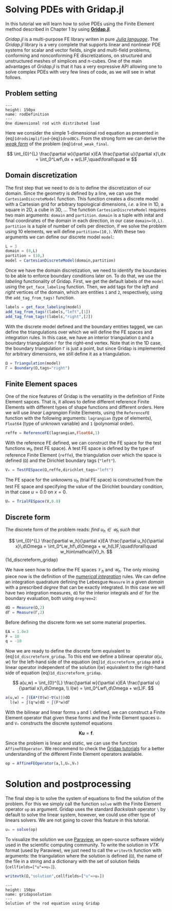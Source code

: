 # Solving PDEs with Gridap.jl

In this tutorial we will learn how to solve PDEs using the Finite Element method described in Chapter 1 by using [**Gridap.jl**](https://github.com/gridap/Gridap.jl).

*Gridap.jl* is a multi-purpose FE library writen in pure [*Julia language*](https://julialang.org/). The *Gridap.jl* library is a very complete that supports linear and nonlinear PDE systems for scalar and vector fields, single and multi-field problems, conforming and nonconforming FE discretizations, on structured and unstructured meshes of simplices and n-cubes. One of the main advantages of *Gridap.jl* is that it has a very expressive API allowing one to solve complex PDEs with very few lines of code, as we will see in what follows.

## Problem setting

```{figure} ../figures/barDefinition-1.png
---
height: 150px
name: rodDefinition
---
One dimensional rod with distributed load
```

Here we consider the simple 1-dimensional rod equation as presented in {eq}`1drodsimplified`-{eq}`1drodBCs`. From the strong form we can derive the [*weak form*](./chapter1-3_Weak_form_of_the_problem.md) of the problem {eq}`1drod_weak_final`.

$$ 
\int_{0}^{L} \frac{\partial w}{\partial x}EA \frac{\partial u}{\partial x}\,dx = \int_0^Lwf\,dx + w(L)F,\quad\forall\quad w
$$ 

## Domain discretization

The first step that we need to do is to define the discretization of our domain. Since the geometry is defined by a line, we can use the `CartesianDiscreteModel` function. This function creates a discrete model with a Cartesian grid for arbitrary topological dimensions, *i.e.* a line in 1D, a square in 2D, a cube in 3D, ... The function `CartesianDiscreteModel` requires two main arguments: `domain` and `partition`. `domain` is a tuple with inital and final coordinates of the domain in each direction, in our case `domain=(0,L)`. `partition` is a tuple of number of cells per direction, if we solve the problem using 10 elements, we will define `partition=(10,)`. With these two arguments we can define our discrete model `model`:

```julia
L = 3
domain = (0,L)
partition = (10,)
model = CartesianDiscreteModel(domain,partition)
```

Once we have the domain discretization, we need to identify the boundaries to be able to enforce boundary conditions later on. To do that, we use the *labeling* functionality of Gridap. First, we get the default labels of the `model` using the `get_face_labeling` function. Then, we add tags for the *left* and *right* vertices of the domain, which are entities `1` and `2`, respectively, using the `add_tag_from_tags!` function.

```julia
labels = get_face_labeling(model)
add_tag_from_tags!(labels,"left",[1])
add_tag_from_tags!(labels,"right",[2])
```

With the discrete model defined and the boundary entities tagged, we can define the triangulations over which we will define the FE spaces and integration rules. In this case, we have an interior triangulation `Ω` and a boundary triangulation `Γ` for the right-end vertex. Note that in the 1D case, the boundary triangulation `Γ` is just a point, but since Gridap is implemented for arbitrary dimensions, we still define it as a triangulation.

```julia
Ω = Triangulation(model)
Γ = Boundary(Ω,tags="right")
```

## Finite Element spaces

One of the nice features of Gridap is the versatility in the definition of Finite Element sapces. That is, it allows to define different reference Finite Elements with different types of shape functions and different orders. Here we will use *linear Lagrangian* Finite Elements, using the `ReferenceFE` function with the following arguments: `lagrangian` (type of elements), `Float64` (type of unknown variable) and `1` (polynomial order).

```julia
reffe = ReferenceFE(lagrangian,Float64,1)
```

With the reference FE defined, we can construct the FE space for the test functions $w_h$ (test FE space). A test FE space is defined by the type of reference Finite Element (`reffe`), the triangulation over which the space is defined (`Ω`) and the Dirichlet boundary tags (`"left"`).

```julia
Vₕ = TestFESpace(Ω,reffe,dirichlet_tags="left")
```

The FE space for the unknowns $u_h$ (trial FE space) is constructed from the test FE space and specifying the value of the Dirichlet boundary condition, in that case $u=0.0$ on $x=0$.

```julia
Uₕ = TrialFESpace(V,0.0) 
```

## Discrete form

The discrete form of the problem reads: *find $u_h\in\mathcal{U}_h$ such that*

$$ 
\int_{0}^{L} \frac{\partial w_h}{\partial x}EA \frac{\partial u_h}{\partial x}\,d\Omega = \int_0^Lw_hf\,d\Omega + w_h(L)F,\quad\forall\quad w_h\in\mathcal{V}_h.
$$ (1d_discreteform_gridap)

We have seen how to define the FE spaces $\mathcal{V}_h$ and $\mathcal{U}_h$. The only missing piece now is the definition of the [*numerical integration*](./Appendices/appendix1-2_Numerical_Integration.md) rules. We can define an integration quadrature defining the Lebesgue `Measure` in a given *domain* with a prescribed *degree* that can be exactly integrated. In this case we will have two integration measures, `dΩ` for the interior integrals and `dΓ` for the boundary evaluation, both using `dregree=2`:

```julia
dΩ = Measure(Ω,2)
dΓ = Measure(Γ,2)
```

Before defining the discrete form we set some material properties.

```julia
EA = 1.0e3
F = 10
q = -10
```

Now we are ready to define the discrete form equivalent to {eq}`1d_discreteform_gridap`. To this end we define a bilinear operator $a(u,w)$ for the left-hand side of the equation {eq}`1d_discreteform_gridap` and a linear operator independent of the solution $l(w)$ equivalent to the right-hand side of equation {eq}`1d_discreteform_gridap`.

$$ 
a(u,w) = \int_{0}^{L} \frac{\partial w}{\partial x}EA \frac{\partial u}{\partial x}\,d\Omega, \\
l(w) = \int_0^Lwf\,d\Omega + w(L)F.
$$

```julia
a(u,w) = ∫(EA*(∇(w)⋅∇(u)))dΩ
  l(w) = ∫(q*w)dΩ + ∫(F*w)dΓ
```

With the bilinear and linear forms `a` and `l` defined, we can construct a Finite Element operator that given these forms and the Finite Element spaces `Uₕ` and `Vₕ` constructs the discrete systemof  equations 

$$\mathbf{Ku} = \mathbf{f}.$$

Since the problem is linear and static, we can use the function `AffineFEOperator`. We recommend to check the [Gridap tutorials](https://gridap.github.io/Tutorials/dev/) for a better understanding of the different Finite Element operators available.

```julia
op = AffineFEOperator(a,l,Uₕ,Vₕ)
```

# Solution and postprocessing

The final step is to solve the system of equations to find the solution of the problem. For this we simply call the function `solve` with the Finite Element operator `op` as argument. Gridap uses the standard *Backslash* operator `\` by default to solve the linear system, however, we could use other type of linears solvers. We are not going to cover this feature in this tutorial.

```julia
uₕ = solve(op)
```

To visualize the solution we use [Paraview](https://www.paraview.org/), an open-source software widely used in the scientific computing community. To write the solution in *VTK* format (used by Paraview), we just need to call the `writevtk` function with arguments: the triangulation where the solution is defined (`Ω`), the name of the file in a string and a dictionary with the set of solution fields (`cellfields=["u"=>uₕ]`).

```julia
writevtk(Ω,"solution",cellfields=["u"=>uₕ])
```

```{figure} ../figures/Gridap_solution.png
---
height: 150px
name: gridapsolution
---
Solution of the rod equation using Gridap
```
